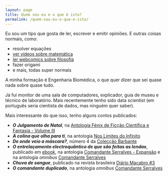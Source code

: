 ```yaml
---
layout: page
title: Quem sou eu e o que é isto?
permalink: /quem-sou-eu-o-que-e-isto/
---
```


Eu sou um tipo que gosta de ler, escrever e emitir opiniões. E outras coisas normais, como:
- resolver equações
- [ver vídeos sobre matemática](https://www.numberphile.com/)
- [ler webcomics sobre filosofia](https://existentialcomics.com/)
- fazer origami
- e mais, todas super normais

A minha formação é Engenharia Biomédica, o que quer dizer que sei quase nada sobre quase tudo.

Já fui monitor de uma sala de computadores, explicador, guia de museu e técnico de laboratório. Mais recentemente tenho sido data scientist (em português seria cientista de dados, mas ninguém quer saber).

Mais interessante do que isso, tenho alguns contos publicados:
- __*O Julgamento de Natal*__, na [Antologia Fénix de Ficção Científica e Fantasia - Volume III](https://www.smashwords.com/books/view/389963)
- __*A colina que olha para ti*__, na antologia [Nos Limites do Infinito](https://divergencia.pt/loja/pre-venda-nos-limites-do-infinito/)
- __*De onde veio a máscara?*__, número 4 da [Colecção Barbante](https://imaginauta.net/produtos/coleccao-barbante/)
- __*O entrelaçamento electroquântico de que são feitas as lendas*__, publicado em [ebook](https://www.smashwords.com/books/view/670149), na antologia [Comandante Serralves - Expansão](https://imaginauta.net/produtos/comandante-serralves-expansao/) e na antologia *omnibus* [Comandante Serralves]()
- __*Chuva de sangue*__, publicado na revista brasileira [Diário Macabro #3](https://diariomacabro.lojaintegrada.com.br/dm3)
- __*O comandante duplicado*__, na antologia *omnibus* [Comandante Serralves]()